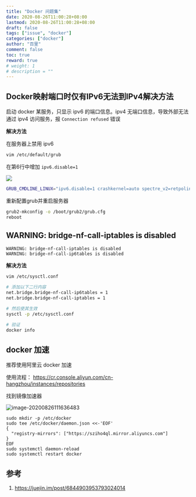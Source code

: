 ```yaml
---
title: "Docker 问题集"
date: 2020-08-26T11:00:28+08:00
lastmod: 2020-08-26T11:00:28+08:00
draft: false
tags: ["issue", "docker"]
categories: ["docker"]
author: "百里"
comment: false
toc: true
reward: true
# weight: 1
# description = ""
---
```


## Docker映射端口时仅有IPv6无法到IPv4解决方法

启动 docker 某服务，只显示 ipv6 的端口信息。ipv4 无端口信息，导致外部无法通过 ipv4 访问服务，报 `Connection refused` 错误

**解决方法**

在服务器上禁用 ipv6

```sh
vim /etc/default/grub
```

在第6行中增加 `ipv6.disable=1`

![](http://img.sgfoot.com/b/20200826110835.png?imageslim)

```sh
GRUB_CMDLINE_LINUX="ipv6.disable=1 crashkernel=auto spectre_v2=retpoline rd.lvm.lv=centos/root rd.lvm.lv=centos/swap rhgb quiet"
```

重新配置grub并重启服务器

```sh
grub2-mkconfig -o /boot/grub2/grub.cfg
reboot
```





## WARNING: bridge-nf-call-iptables is disabled
```
WARNING: bridge-nf-call-iptables is disabled
WARNING: bridge-nf-call-ip6tables is disabled
```

**解决方法**

```sh
vim /etc/sysctl.conf

# 添加以下二行内容
net.bridge.bridge-nf-call-ip6tables = 1
net.bridge.bridge-nf-call-iptables = 1

# 然后使其生效
sysctl -p /etc/sysctl.conf

# 验证
docker info
```

## docker 加速

推荐使用阿里云 docker 加速

使用流程： https://cr.console.aliyun.com/cn-hangzhou/instances/repositories

找到镜像加速器

![image-20200826111636483](http://img.sgfoot.com/b/20200826111637.png?imageslim)

```
sudo mkdir -p /etc/docker
sudo tee /etc/docker/daemon.json <<-'EOF'
{
  "registry-mirrors": ["https://sziho4ql.mirror.aliyuncs.com"]
}
EOF
sudo systemctl daemon-reload
sudo systemctl restart docker
```





## 参考

1. https://juejin.im/post/6844903953793024014
